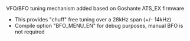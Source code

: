 VFO/BFO tuning mechanism added based on Goshante ATS_EX firmware

* This provides "chuff" free tuning over a 28kHz span (+/- 14kHz)
* Compile option "BFO_MENU_EN" for debug purposes, manual BFO is not required
